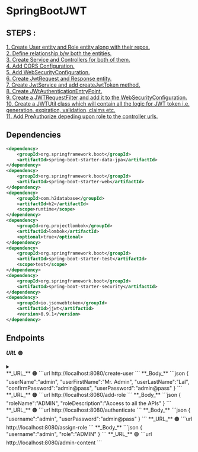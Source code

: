 # SpringBootJWT

## STEPS :  

[1. Create User entity and Role entity along with their repos.](https://github.com/bertoxious/SpringBootJWT/tree/master/src/main/java/com/example/JwtAuthentication/entities)  
[2. Define relationship b/w both the entities.](https://github.com/bertoxious/SpringBootJWT/blob/master/src/main/java/com/example/JwtAuthentication/entities/User.java)  
[3. Create Service and Controllers for both of them.](https://github.com/bertoxious/SpringBootJWT/tree/master/src/main/java/com/example/JwtAuthentication/services)  
[4. Add CORS Configuration.](https://github.com/bertoxious/SpringBootJWT/blob/master/src/main/java/com/example/JwtAuthentication/config/CorsConfiguration.java)  
[5. Add WebSecurityConfiguration.](https://github.com/bertoxious/SpringBootJWT/blob/master/src/main/java/com/example/JwtAuthentication/config/WebSecurityConfiguration.java)  
[6. Create JwtRequest and Response entity.](https://github.com/bertoxious/SpringBootJWT/tree/master/src/main/java/com/example/JwtAuthentication/entities)  
[7. Create JwtService and add createJwtToken method.](https://github.com/bertoxious/SpringBootJWT/blob/master/src/main/java/com/example/JwtAuthentication/services/JwtService.java)  
[8. Create JWtAuthenticationEntryPoint.](https://github.com/bertoxious/SpringBootJWT/blob/master/src/main/java/com/example/JwtAuthentication/config/JwtAuthenticationEntryPoint.java)  
[9. Create a JWTRequestFilter and add it to the WebSecurityConfiguration.](https://github.com/bertoxious/SpringBootJWT/blob/master/src/main/java/com/example/JwtAuthentication/config/JwtRequestFilter.java)  
[10. Create a JWTUtil class which will contain all the logic for JWT token i.e. generation, expiration, validation, claims etc.](https://github.com/bertoxious/SpringBootJWT/blob/master/src/main/java/com/example/JwtAuthentication/util/JwtUtil.java)  
[11. Add PreAuthorize depeding upon role to the controller urls.](https://github.com/bertoxious/SpringBootJWT/blob/master/src/main/java/com/example/JwtAuthentication/controller/UserController.java)  


## Dependencies

```xml
<dependency>
	<groupId>org.springframework.boot</groupId>
	<artifactId>spring-boot-starter-data-jpa</artifactId>
</dependency>
<dependency>
	<groupId>org.springframework.boot</groupId>
	<artifactId>spring-boot-starter-web</artifactId>
</dependency>
<dependency>
	<groupId>com.h2database</groupId>
	<artifactId>h2</artifactId>
	<scope>runtime</scope>
</dependency>
<dependency>
	<groupId>org.projectlombok</groupId>
	<artifactId>lombok</artifactId>
	<optional>true</optional>
</dependency>
<dependency>
	<groupId>org.springframework.boot</groupId>
	<artifactId>spring-boot-starter-test</artifactId>
	<scope>test</scope>
</dependency>
<dependency>
	<groupId>org.springframework.boot</groupId>
	<artifactId>spring-boot-starter-security</artifactId>
</dependency>
<dependency>
	<groupId>io.jsonwebtoken</groupId>
	<artifactId>jjwt</artifactId>
	<version>0.9.1</version>
</dependency>
```
## Endpoints
**_URL_** 🟠
<details><h4>Create User</h4><summary></summary>
<p>

```url
http://localhost:8080/create-user
```
**_Body_**
```json
{
    "userName":"admin",
    "userFirstName":"Mr. Admin",
    "userLastName":"Lal",
    "confirmPassword":"admin@pass",
    "userPassword":"admin@pass"
}
```
</p>
</details>
**_URL_** 🟠
```url
http://localhost:8080/create-user
```
**_Body_**
```json
{
    "userName":"admin",
    "userFirstName":"Mr. Admin",
    "userLastName":"Lal",
    "confirmPassword":"admin@pass",
    "userPassword":"admin@pass"
}
```
**_URL_** 🟠
```url
http://localhost:8080/add-role
```
**_Body_**
```json
{
    "roleName":"ADMIN",
    "roleDescription":"Access to all the APIs"
}
```
**_URL_** 🟠
```url
http://localhost:8080/authenticate
```
**_Body_**
```json
{
    "username":"admin",
    "userPassword":"admin@pass"
}
```
**_URL_** 🟠
```url
http://localhost:8080/assign-role
```
**_Body_**
```json
{
    "username":"admin",
    "role":"ADMIN"
}
```
**_URL_** 🟢
```url
http://localhost:8080/admin-content
```
